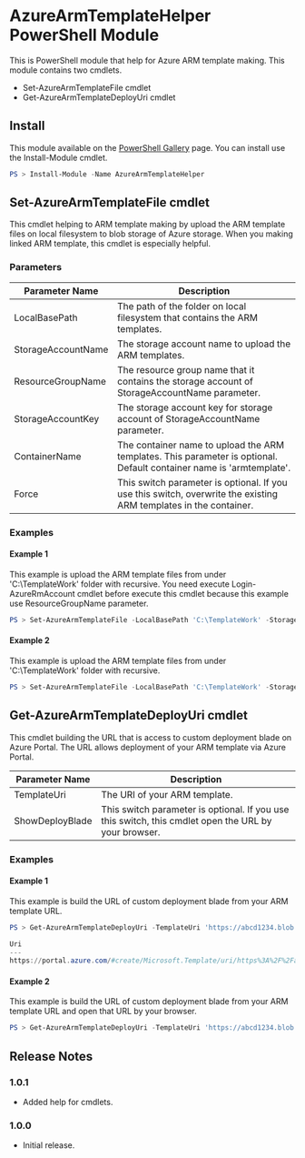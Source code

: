 # AzureArmTemplateHelper PowerShell Module
This is PowerShell module that help for Azure ARM template making. This module contains two cmdlets.

- Set-AzureArmTemplateFile cmdlet
- Get-AzureArmTemplateDeployUri cmdlet

## Install
This module available on the [PowerShell Gallery](https://www.powershellgallery.com/packages/AzureArmTemplateHelper/) page. You can install use the Install-Module cmdlet.

```PowerShell
PS > Install-Module -Name AzureArmTemplateHelper 
```

## Set-AzureArmTemplateFile cmdlet
This cmdlet helping to ARM template making by upload the ARM template files on local filesystem to blob storage of Azure storage. When you making linked ARM template, this cmdlet is especially helpful.

### Parameters

Parameter Name     | Description
-------------------|-------------------
LocalBasePath      | The path of the folder on local filesystem that contains the ARM templates.
StorageAccountName | The storage account name to upload the ARM templates.
ResourceGroupName  | The resource group name that it contains the storage account of StorageAccountName parameter.
StorageAccountKey  | The storage account key for storage account of StorageAccountName parameter.
ContainerName      | The container name to upload the ARM templates. This parameter is optional. Default container name is 'armtemplate'.
Force              | This switch parameter is optional. If you use this switch, overwrite the existing ARM templates in the container.

### Examples

#### Example 1
This example is upload the ARM template files from under 'C:\TemplateWork' folder with recursive. You need execute Login-AzureRmAccount cmdlet before execute this cmdlet because this example use ResourceGroupName parameter.

```PowerShell
PS > Set-AzureArmTemplateFile -LocalBasePath 'C:\TemplateWork' -StorageAccountName 'abcd1234' -ResourceGroupName 'ArmTemplateDev-RG' -Force
```

#### Example 2
This example is upload the ARM template files from under 'C:\TemplateWork' folder with recursive.

```PowerShell
PS > Set-AzureArmTemplateFile -LocalBasePath 'C:\TemplateWork' -StorageAccountName 'abcd1234' -StorageAccountKey 'dWLe7OT3P0HevzLeKzRlk4j4eRws7jHStp0C4XJtQJhuH4p5EOP+vLcK1w8sZ3QscGLy50DnOzQoiUbpzXD9Jg==' -Force
```


## Get-AzureArmTemplateDeployUri cmdlet
This cmdlet building the URL that is access to custom deployment blade on Azure Portal. The URL allows deployment of your ARM template via Azure Portal.

Parameter Name  | Description
----------------|-------------------
TemplateUri     | The URI of your ARM template.
ShowDeployBlade | This switch parameter is optional. If you use this switch, this cmdlet open the URL by your browser.

### Examples

#### Example 1
This example is build the URL of custom deployment blade from your ARM template URL.

```PowerShell
PS > Get-AzureArmTemplateDeployUri -TemplateUri 'https://abcd1234.blob.core.windows.net/armtemplate/main.json'

Uri
---
https://portal.azure.com/#create/Microsoft.Template/uri/https%3A%2F%2Fabcd1234.blob.core.windows.net%2Farmtemplate%2Fmain.json
```

#### Example 2
This example is build the URL of custom deployment blade from your ARM template URL and open that URL by your browser.

```PowerShell
PS > Get-AzureArmTemplateDeployUri -TemplateUri 'https://abcd1234.blob.core.windows.net/armtemplate/main.json' -ShowDeployBlade
```


## Release Notes

### 1.0.1
- Added help for cmdlets.

### 1.0.0
- Initial release.
